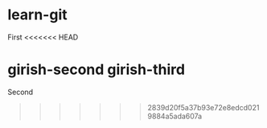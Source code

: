 # learn-git

First
<<<<<<< HEAD

girish-second
girish-third
=======
Second
>>>>>>> 2839d20f5a37b93e72e8edcd0219884a5ada607a
